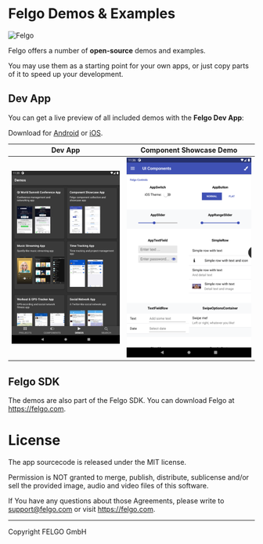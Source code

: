# Felgo Demos & Examples

![Felgo](http://felgo.com/support/felgo-logo.png)

Felgo offers a number of **open-source** demos and examples.

You may use them as a starting point for your own apps, or just copy parts of it to speed up your development.


## Dev App

You can get a live preview of all included demos with the **Felgo Dev App**:

Download for [Android](https://play.google.com/store/apps/details?id=net.vplay.apps.QMLLive) or [iOS](https://itunes.apple.com/us/app/qt-quick-qml-live-scripting-by-v-play/id1157319191).

Dev App | Component Showcase Demo
:---:|:---:
![Dev App Preview 1](assets/dev-app-demos.png) | ![Dev App Preview 2](assets/dev-app-showcase.png)


## Felgo SDK

The demos are also part of the Felgo SDK. You can download Felgo at https://felgo.com.


# License

The app sourcecode is released under the MIT license.

Permission is NOT granted to merge, publish, distribute, sublicense and/or sell the provided image, audio and video files of this software.

If You have any questions about those Agreements, please write to support@felgo.com or visit https://felgo.com.

---

Copyright FELGO GmbH